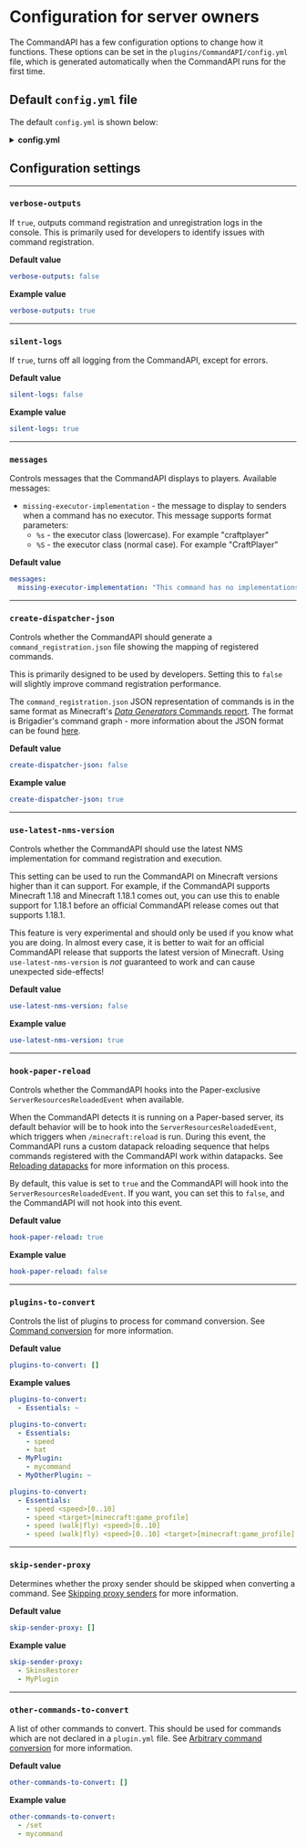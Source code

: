 # Configuration for server owners

The CommandAPI has a few configuration options to change how it functions. These options can be set in the `plugins/CommandAPI/config.yml` file, which is generated automatically when the CommandAPI runs for the first time.

## Default `config.yml` file

The default `config.yml` is shown below:

<details>
  <summary><b>config.yml</b></summary>

```yaml
{{#include ../../commandapi-platforms/commandapi-bukkit/commandapi-bukkit-plugin/src/main/resources/config.yml}}
```

</details>

## Configuration settings

-----

### `verbose-outputs`

If `true`, outputs command registration and unregistration logs in the console. This is primarily used for developers to identify issues with command registration.

**Default value**

```yml
verbose-outputs: false
```

**Example value**

```yml
verbose-outputs: true
```

-----

### `silent-logs`

If `true`, turns off all logging from the CommandAPI, except for errors.

**Default value**

```yml
silent-logs: false
```

**Example value**

```yml
silent-logs: true
```

-----

### `messages`

Controls messages that the CommandAPI displays to players. Available messages:

- `missing-executor-implementation` - the message to display to senders when a command has no executor. This message supports format parameters:
  - `%s` - the executor class (lowercase). For example "craftplayer"
  - `%S` - the executor class (normal case). For example "CraftPlayer"

**Default value**

```yml
messages:
  missing-executor-implementation: "This command has no implementations for %s"
```

-----

### `create-dispatcher-json`

Controls whether the CommandAPI should generate a `command_registration.json` file showing the mapping of registered commands.

This is primarily designed to be used by developers. Setting this to `false` will slightly improve command registration performance.

The `command_registration.json` JSON representation of commands is in the same format as Minecraft's [_Data Generators_ Commands report](https://wiki.vg/Data_Generators#Commands_report). The format is Brigadier's command graph - more information about the JSON format can be found [here](https://wiki.vg/Command_Data).

**Default value**

```yml
create-dispatcher-json: false
```

**Example value**

```yml
create-dispatcher-json: true
```

-----

### `use-latest-nms-version`

Controls whether the CommandAPI should use the latest NMS implementation for command registration and execution.

This setting can be used to run the CommandAPI on Minecraft versions higher than it can support. For example, if the CommandAPI supports Minecraft 1.18 and Minecraft 1.18.1 comes out, you can use this to enable support for 1.18.1 before an official CommandAPI release comes out that supports 1.18.1.

<div class="warning">

This feature is very experimental and should only be used if you know what you are doing. In almost every case, it is better to wait for an official CommandAPI release that supports the latest version of Minecraft. Using `use-latest-nms-version` is _not_ guaranteed to work and can cause unexpected side-effects!

</div>

**Default value**

```yml
use-latest-nms-version: false
```

**Example value**

```yml
use-latest-nms-version: true
```

-----

### `hook-paper-reload`

Controls whether the CommandAPI hooks into the Paper-exclusive `ServerResourcesReloadedEvent` when available.

When the CommandAPI detects it is running on a Paper-based server, its default behavior will be to hook into the `ServerResourcesReloadedEvent`, which triggers when `/minecraft:reload` is run. During this event, the CommandAPI runs a custom datapack reloading sequence that helps commands registered with the CommandAPI work within datapacks. See [Reloading datapacks](./internal.md#reloading-datapacks) for more information on this process.

By default, this value is set to `true` and the CommandAPI will hook into the `ServerResourcesReloadedEvent`. If you want, you can set this to `false`, and the CommandAPI will not hook into this event.

**Default value**

```yml
hook-paper-reload: true
```

**Example value**

```yml
hook-paper-reload: false
```

-----

### `plugins-to-convert`

Controls the list of plugins to process for command conversion. See [Command conversion](./conversionforowners.md) for more information.

**Default value**

```yml
plugins-to-convert: []
```

**Example values**

```yml
plugins-to-convert:
  - Essentials: ~
```

```yml
plugins-to-convert:
  - Essentials:
    - speed
    - hat
  - MyPlugin:
    - mycommand
  - MyOtherPlugin: ~
```

```yml
plugins-to-convert:
  - Essentials:
    - speed <speed>[0..10]
    - speed <target>[minecraft:game_profile]
    - speed (walk|fly) <speed>[0..10]
    - speed (walk|fly) <speed>[0..10] <target>[minecraft:game_profile]
```

-----

### `skip-sender-proxy`

Determines whether the proxy sender should be skipped when converting a command. See [Skipping proxy senders](./skippingproxysenders.md) for more information.

**Default value**

```yml
skip-sender-proxy: []
```

**Example value**

```yml
skip-sender-proxy:
  - SkinsRestorer
  - MyPlugin
```

-----

### `other-commands-to-convert`

A list of other commands to convert. This should be used for commands which are not declared in a `plugin.yml` file. See [Arbitrary command conversion](./conversionforownerssingle.md#arbitrary-command-conversion) for more information.

**Default value**

```yml
other-commands-to-convert: []
```

**Example value**

```yml
other-commands-to-convert:
  - /set
  - mycommand
```
